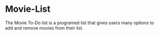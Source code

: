 # Movie-List
The Movie To-Do list is a programed list that gives users many options to add and remove movies from their list.
